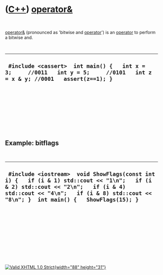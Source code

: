 



 

 

 

 

 

([C++](Cpp.htm)) [operator&](CppOperatorBitwiseAnd.htm)
=======================================================

 

[operator&](CppOperatorBitwiseAnd.htm) (pronounced as 'bitwise and
[operator](CppOperator.htm)') is an [operator](CppOperator.htm) to
perform a bitwise and.

 

  -------------------------------------------------------------------------------------------------------------------------------
  ` #include <cassert>  int main() {   int x = 3;     //0011   int y = 5;     //0101   int z = x & y; //0001   assert(z==1); }`
  -------------------------------------------------------------------------------------------------------------------------------

 

 

 

 

 

Example: bitflags
-----------------

 

  ------------------------------------------------------------------------------------------------------------------------------------------------------------------------------------------------------------------------------
  ` #include <iostream>  void ShowFlags(const int i) {   if (i & 1) std::cout << "1\n";   if (i & 2) std::cout << "2\n";   if (i & 4) std::cout << "4\n";   if (i & 8) std::cout << "8\n"; }  int main() {   ShowFlags(15); }`
  ------------------------------------------------------------------------------------------------------------------------------------------------------------------------------------------------------------------------------

 

 

 

 

 





 

[![Valid XHTML 1.0 Strict](valid-xhtml10.png){width="88"
height="31"}](http://validator.w3.org/check?uri=referer)
